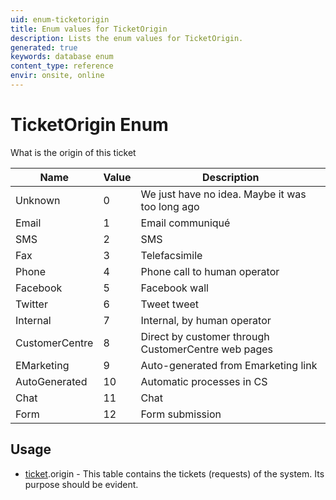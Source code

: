 ```yaml
---
uid: enum-ticketorigin
title: Enum values for TicketOrigin
description: Lists the enum values for TicketOrigin.
generated: true
keywords: database enum
content_type: reference
envir: onsite, online
---
```


# TicketOrigin Enum

What is the origin of this ticket

| Name | Value | Description |
|------|-------|-------------|
|Unknown|0|We just have no idea. Maybe it was too long ago|
|Email|1|Email communiqué|
|SMS|2|SMS |
|Fax|3|Telefacsimile|
|Phone|4|Phone call to human operator|
|Facebook|5|Facebook wall|
|Twitter|6|Tweet tweet|
|Internal|7|Internal, by human operator|
|CustomerCentre|8|Direct by customer through CustomerCentre web pages|
|EMarketing|9|Auto-generated from Emarketing link|
|AutoGenerated|10|Automatic processes in CS|
|Chat|11|Chat|
|Form|12|Form submission|

## Usage

* [ticket](../ticket.md).origin - This table contains the tickets (requests) of the system. Its purpose should be evident.
